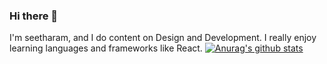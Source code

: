 ### Hi there 👋

I'm seetharam, and I do content on Design and Development. I really enjoy learning languages and frameworks like React.
[![Anurag's github stats](https://github-readme-stats.vercel.app/api?username=seetharamvanamareddi)](https://github.com/anuraghazra/github-readme-stats)




<!--
**seetharamvanamareddi/seetharamvanamareddi** is a ✨ _special_ ✨ repository because its `README.md` (this file) appears on your GitHub profile.

Here are some ideas to get you started:

- 🔭 I’m currently working on ...
- 🌱 I’m currently learning ...
- 👯 I’m looking to collaborate on ...
- 🤔 I’m looking for help with ...
- 💬 Ask me about ...
- 📫 How to reach me: ...
- 😄 Pronouns: ...
- ⚡ Fun fact: ...
-->
